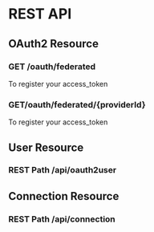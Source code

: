 REST API
===============

## OAuth2 Resource


### GET /oauth/federated
To register your access_token

### GET/oauth/federated/{providerId}
To register your access_token


## User Resource

### REST Path /api/oauth2user


## Connection Resource

### REST Path /api/connection

